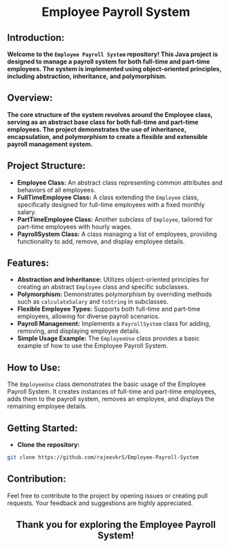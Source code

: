 <h1 align="center">Employee Payroll System </h1>

## Introduction:

**Welcome to the `Employee Payroll System` repository! This Java project is designed to manage a payroll system for both full-time and part-time employees. The system is implemented using object-oriented principles, including abstraction, inheritance, and polymorphism.**

## Overview:

**The core structure of the system revolves around the Employee class, serving as an abstract base class for both full-time and part-time employees. The project demonstrates the use of inheritance, encapsulation, and polymorphism to create a flexible and extensible payroll management system.**

## Project Structure:

- **Employee Class:** An abstract class representing common attributes and behaviors of all employees.
- **FullTimeEmployee Class:** A class extending the `Employee` class, specifically designed for full-time employees with a fixed monthly salary.
- **PartTimeEmployee Class:** Another subclass of `Employee`, tailored for part-time employees with hourly wages.
- **PayrollSystem Class:** A class managing a list of employees, providing functionality to add, remove, and display employee details.

## Features:

- **Abstraction and Inheritance:** Utilizes object-oriented principles for creating an abstract `Employee` class and specific subclasses.
- **Polymorphism:** Demonstrates polymorphism by overriding methods such as `calculateSalary` and `toString` in subclasses.
- **Flexible Employee Types:** Supports both full-time and part-time employees, allowing for diverse payroll scenarios.
- **Payroll Management:** Implements a `PayrollSystem` class for adding, removing, and displaying employee details.
- **Simple Usage Example:** The `EmployeeUse` class provides a basic example of how to use the Employee Payroll System.

## How to Use:

The `EmployeeUse` class demonstrates the basic usage of the Employee Payroll System. It creates instances of full-time and part-time employees, adds them to the payroll system, removes an employee, and displays the remaining employee details.

## Getting Started:

- **Clone the repository:**

```bash
git clone https://github.com/rajeevkrS/Employee-Payroll-System
```

## Contribution:

Feel free to contribute to the project by opening issues or creating pull requests. Your feedback and suggestions are highly appreciated.

<h2 align="center">Thank you for exploring the Employee Payroll System!</h2>
